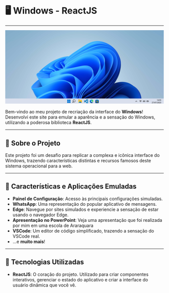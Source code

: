 # 🖥️ Windows - ReactJS

---

![Windows UI Preview](./public/windows.png)

Bem-vindo ao meu projeto de recriação da interface do **Windows**! Desenvolvi este site para emular a aparência e a sensação do Windows, utilizando a poderosa biblioteca **ReactJS**.

---

## 🎯 Sobre o Projeto

Este projeto foi um desafio para replicar a complexa e icônica interface do Windows, trazendo características distintas e recursos famosos deste sistema operacional para a web.

---

## 🌟 Características e Aplicações Emuladas

- **Painel de Configuração**: Acesso às principais configurações simuladas.
- **WhatsApp**: Uma representação do popular aplicativo de mensagens.
- **Edge**: Navegue por sites simulados e experiencie a sensação de estar usando o navegador Edge.
- **Apresentação no PowerPoint**: Veja uma apresentação que foi realizada por mim em uma escola de Araraquara
- **VSCode**: Um editor de código simplificado, trazendo a sensação do VSCode real.
- ...e **muito mais**!

---

## 🔧 Tecnologias Utilizadas

- **ReactJS**: O coração do projeto. Utilizado para criar componentes interativos, gerenciar o estado do aplicativo e criar a interface do usuário dinâmica que você vê.
